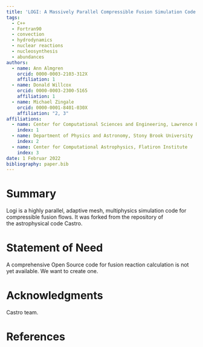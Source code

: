 ```yaml
---
title: 'LOGI: A Massively Parallel Compressible Fusion Simulation Code'
tags:
  - C++
  - Fortran90
  - convection
  - hydrodynamics
  - nuclear reactions
  - nucleosynthesis
  - abundances
authors:
  - name: Ann Almgren
    orcid: 0000-0003-2103-312X
    affiliation: 1
  - name: Donald Willcox
    orcid: 0000-0003-2300-5165
    affiliation: 1
  - name: Michael Zingale
    orcid: 0000-0001-8401-030X
    affiliation: "2, 3"
affiliations:
  - name: Center for Computational Sciences and Engineering, Lawrence Berkeley National Laboratory
    index: 1
  - name: Department of Physics and Astronomy, Stony Brook University
    index: 2
  - name: Center for Computational Astrophysics, Flatiron Institute
    index: 3
date: 1 Februar 2022
bibliography: paper.bib
---
```


# Summary
Logi is a highly parallel, adaptive mesh, multiphysics
simulation code for compressible fusion flows. It was forked from the repository of  
the astrophysical code Castro.

# Statement of Need

A comprehensive Open Source code for fusion reaction calculation is not yet available. We want to create one.

# Acknowledgments

Castro team.

# References

